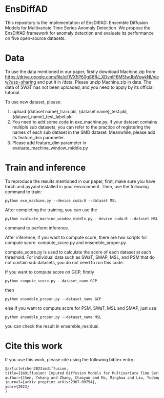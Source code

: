 # EnsDiffAD

This repository is the implementation of EnsDiffAD: Ensemble Diffusion Models for Multivariate Time Series Anomaly Detection. We propose the EnsDiffAD framework for anomaly detection and evaluate its performance on five open-source datasets.

# Data
To use the data mentioned in our paper, firstly download Machine.zip from https://drive.google.com/file/d/1VX5P60gS6fIJ_XDvnlF6M5fwJbWxwkNI/view?usp=sharing and put it in /data.
Please unzip Machine.zip in data. The data of SWaT has not been uploaded, and you need to apply by its official tutorial.

To use new dataset, please:

1. upload {dataset name}_train.pkl, {dataset name}_test.pkl, {dataset_name}_test_label.pkl
2. You need to add some code in exe_machine.py. If your dataset contains multiple sub datasets, you can refer to the practice of registering the names of each sub dataset in the SMD dataset. Meanwhile, please add its feature_dim parameter.
3. Please add feature_dim parameter in evaluate_machine_window_middle.py

# Train and inference


To reproduce the results mentioned in our paper, first, make sure you have torch and pyyaml installed in your environment. Then, use the following command to train:
```shell
python exe_machine.py --device cuda:0 --dataset MSL
```

After completing the training, you can use the

```shell
python evaluate_machine_window_middle.py --device cuda:0 --dataset MSL
```

command to perform inference.

After inference, if you want to compute score, there are two scripts for compute score: compute_score.py and ensemble_proper.py.

compute_score.py is used to calculate the score of each dataset at each threshold. For individual data such as SWaT, SMAP, MSL, and PSM that do not contain sub datasets, you do not need to run this code.

If you want to compute score on GCP, firstly 
```shell
python compute_score.py --dataset_name GCP
```

then

```shell
python ensemble_proper.py --dataset_name GCP
```

else if you want to compute score for PSM, SWaT, MSL and SMAP, just use:

```shell
python ensemble_proper.py --dataset_name MSL
```

you can check the result in ensemble_residual.

# Cite this work

If you use this work, please cite using the following bibtex entry.

```markdown
@article{chen2023imdiffusion,
title={ImDiffusion: Imputed Diffusion Models for Multivariate Time Series Anomaly Detection},
author={Chen, Yuhang and Zhang, Chaoyun and Ma, Minghua and Liu, Yudong and Ding, Ruomeng and Li, Bowen and He, Shilin and Rajmohan, Saravan and Lin, Qingwei and Zhang, Dongmei},
journal={arXiv preprint arXiv:2307.00754},
year={2023}
}
```
